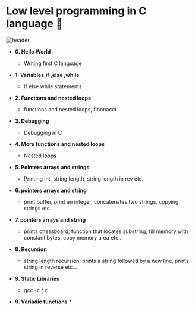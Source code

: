 # Low level programming in C language :ledger:

![header](https://capsule-render.vercel.app/api?type=rect&color=gradient&height=1)


 * **0. Hello World**
   * Writing first C language

 * **1. Variables,if ,else ,while**
   * If else while statements

 * **2. Functions and nested loops**
   * functions and nested loops, fibonacci

 * **3. Debugging**
   * Debugging in C

 * **4. More functions and nested loops**
   * Nested loops

 * **5. Pointers arrays and strings**
   * Printing int, string length, string length in rev etc..

 * **6. pointers arrays and string**
   * print buffer, print an integer, concatenates two strings, copying strings etc..

 * **7. pointers arrays and string**
   * prints chessboard, function that locates substring, fill memory with constant bytes, copy memory area etc...

 * **8. Recursion**
   * string length recursion, prints a string followed by a new line, prints string in reverse etc...

 * **9. Static Libraries**
   * gcc -c *.c

* **9. Variadic functions**
   * 
